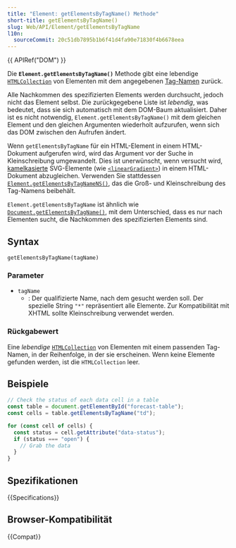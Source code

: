 ```yaml
---
title: "Element: getElementsByTagName() Methode"
short-title: getElementsByTagName()
slug: Web/API/Element/getElementsByTagName
l10n:
  sourceCommit: 20c51db7895b1b6f41d4fa90e71830f4b6678eea
---
```


{{ APIRef("DOM") }}

Die
**`Element.getElementsByTagName()`** Methode gibt eine lebendige
[`HTMLCollection`](/de/docs/Web/API/HTMLCollection) von Elementen mit dem angegebenen [Tag-Namen](/de/docs/Web/API/Element/tagName) zurück.

Alle Nachkommen des
spezifizierten Elements werden durchsucht, jedoch nicht das Element selbst. Die zurückgegebene Liste ist
_lebendig_, was bedeutet, dass sie sich automatisch mit dem DOM-Baum aktualisiert.
Daher ist es nicht notwendig, `Element.getElementsByTagName()` mit
dem gleichen Element und den gleichen Argumenten wiederholt aufzurufen, wenn sich das DOM zwischen den Aufrufen ändert.

Wenn `getElementsByTagName` für ein HTML-Element in einem HTML-Dokument aufgerufen wird, wird das Argument vor der Suche in Kleinschreibung umgewandelt. Dies ist unerwünscht, wenn versucht wird,
[kamelkasierte](/de/docs/Glossary/camel_case) SVG-Elemente (wie
[`<linearGradient>`](/de/docs/Web/SVG/Element/linearGradient))
in einem HTML-Dokument abzugleichen. Verwenden Sie stattdessen [`Element.getElementsByTagNameNS()`](/de/docs/Web/API/Element/getElementsByTagNameNS),
das die Groß- und Kleinschreibung des Tag-Namens beibehält.

`Element.getElementsByTagName` ist ähnlich wie
[`Document.getElementsByTagName()`](/de/docs/Web/API/Document/getElementsByTagName), mit dem Unterschied, dass es nur nach
Elementen sucht, die Nachkommen des spezifizierten Elements sind.

## Syntax

```js-nolint
getElementsByTagName(tagName)
```

### Parameter

- `tagName`
  - : Der qualifizierte Name, nach dem gesucht werden soll. Der spezielle String
    `"*"` repräsentiert alle Elemente. Zur Kompatibilität mit XHTML sollte Kleinschreibung verwendet werden.

### Rückgabewert

Eine _lebendige_ [`HTMLCollection`](/de/docs/Web/API/HTMLCollection) von Elementen mit einem passenden Tag-Namen, in der Reihenfolge, in der sie erscheinen. Wenn keine Elemente gefunden werden, ist die `HTMLCollection` leer.

## Beispiele

```js
// Check the status of each data cell in a table
const table = document.getElementById("forecast-table");
const cells = table.getElementsByTagName("td");

for (const cell of cells) {
  const status = cell.getAttribute("data-status");
  if (status === "open") {
    // Grab the data
  }
}
```

## Spezifikationen

{{Specifications}}

## Browser-Kompatibilität

{{Compat}}
